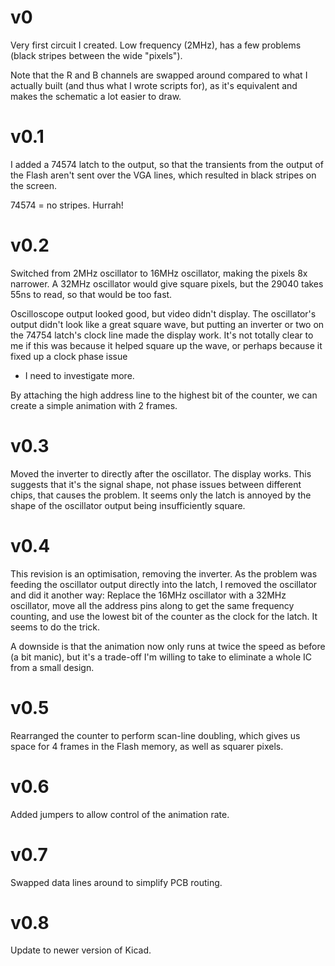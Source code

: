 # v0

Very first circuit I created. Low frequency (2MHz), has a few problems
(black stripes between the wide "pixels").

Note that the R and B channels are swapped around compared to what I
actually built (and thus what I wrote scripts for), as it's equivalent
and makes the schematic a lot easier to draw.

# v0.1

I added a 74574 latch to the output, so that the transients from the
output of the Flash aren't sent over the VGA lines, which resulted in
black stripes on the screen.

74574 = no stripes. Hurrah!

# v0.2

Switched from 2MHz oscillator to 16MHz oscillator, making the pixels
8x narrower. A 32MHz oscillator would give square pixels, but the
29040 takes 55ns to read, so that would be too fast.

Oscilloscope output looked good, but video didn't display. The
oscillator's output didn't look like a great square wave, but putting
an inverter or two on the 74754 latch's clock line made the display
work. It's not totally clear to me if this was because it helped
square up the wave, or perhaps because it fixed up a clock phase issue
- I need to investigate more.

By attaching the high address line to the highest bit of the counter,
we can create a simple animation with 2 frames.

# v0.3

Moved the inverter to directly after the oscillator. The display
works. This suggests that it's the signal shape, not phase issues
between different chips, that causes the problem. It seems only the
latch is annoyed by the shape of the oscillator output being
insufficiently square.

# v0.4

This revision is an optimisation, removing the inverter. As the
problem was feeding the oscillator output directly into the latch, I
removed the oscillator and did it another way: Replace the 16MHz
oscillator with a 32MHz oscillator, move all the address pins along to
get the same frequency counting, and use the lowest bit of the counter
as the clock for the latch. It seems to do the trick.

A downside is that the animation now only runs at twice the speed as
before (a bit manic), but it's a trade-off I'm willing to take to
eliminate a whole IC from a small design.

# v0.5

Rearranged the counter to perform scan-line doubling, which gives us
space for 4 frames in the Flash memory, as well as squarer pixels.

# v0.6

Added jumpers to allow control of the animation rate.

# v0.7

Swapped data lines around to simplify PCB routing.

# v0.8

Update to newer version of Kicad.
